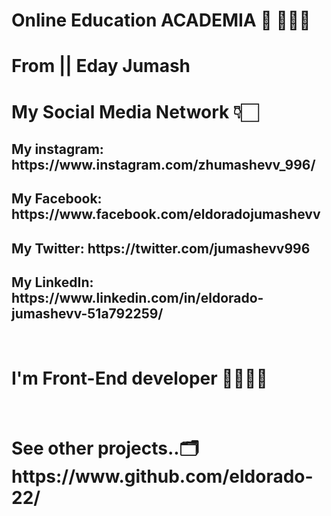# Online Education ACADEMIA 🏫 👨🏻‍💻

# From || Eday Jumash
#
# My Social Media Network 👇🏻 <br/>
<h2> My instagram:  https://www.instagram.com/zhumashevv_996/ </h2>
<h2> My Facebook: https://www.facebook.com/eldoradojumashevv </h2>
<h2> My Twitter: https://twitter.com/jumashevv996 </h2>
<h2> My LinkedIn: https://www.linkedin.com/in/eldorado-jumashevv-51a792259/</h2>
<br/>


<h1> I'm Front-End developer 👨🏻‍💻✨</h1>
<br/>
<h1> See other projects..🗂️ https://www.github.com/eldorado-22/ </br>
